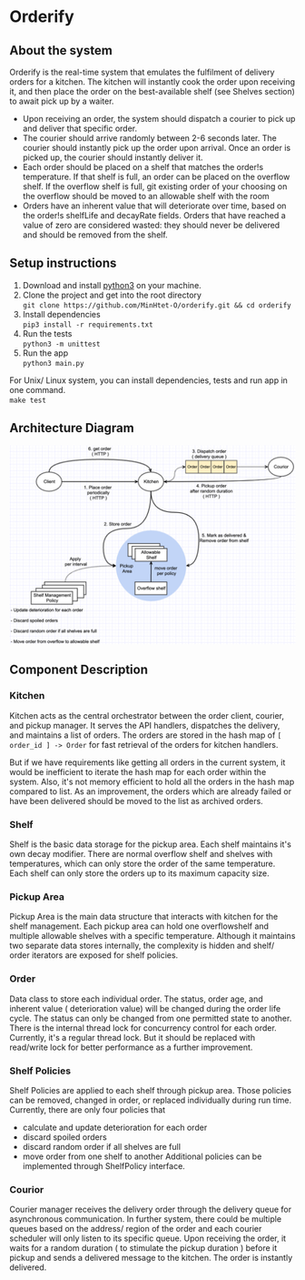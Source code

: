 # Orderify

## About the system

Orderify is the real-time system that emulates the fulfilment of delivery orders for a kitchen. The kitchen will instantly cook the order upon receiving it, and then place the order on the best-available shelf (see Shelves section) to await pick up by a waiter.
- Upon receiving an order, the system should dispatch a courier to pick up and deliver that specific order.
- The courier should arrive randomly between 2-6 seconds later. The courier should instantly pick up the order upon arrival. Once an order is picked up, the courier should instantly deliver it.
- Each order should be placed on a shelf that matches the order!s temperature. If that shelf is full, an order can be placed on the overflow shelf. If the overflow shelf is full, git existing order of your choosing on the overflow should be moved to an allowable shelf with the room
- Orders have an inherent value that will deteriorate over time, based on the order!s shelfLife and decayRate fields. Orders that have reached a value of zero are considered wasted: they should never be delivered and should be removed from the shelf.

## Setup instructions
1. Download and install [python3](https://www.python.org/downloads/) on your machine.
2. Clone the project and get into the root directory <br>```git clone https://github.com/MinHtet-O/orderify.git && cd orderify```
3. Install dependencies <br>```pip3 install -r requirements.txt```
4. Run the tests <br>```python3 -m unittest```
5. Run the app <br>```python3 main.py```

For Unix/ Linux system, you can install dependencies, tests and run app in one command.<br>```make test```

## Architecture Diagram
![alt text](https://github.com/MinHtet-O/orderify/blob/main/resources/diagrams/3_final_after_refactoring.png)

## Component Description

### Kitchen
Kitchen acts as the central orchestrator between the order client, courier, and pickup manager.
It serves the API handlers, dispatches the delivery, and maintains a list of orders.
The orders are stored in the hash map of `````[ order_id ] -> Order````` for fast retrieval of the orders for kitchen handlers.

But if we have requirements like getting all orders in the current system, it would be inefficient to iterate 
the hash map for each order within the system. Also, it's not memory efficient to hold all the orders in the hash map compared to list. 
As an improvement, the orders which are already failed or have been delivered should be moved to the list as archived orders.

### Shelf
Shelf is the basic data storage for the pickup area. Each shelf maintains it's own decay modifier.
There are normal overflow shelf and shelves with temperatures, which can only store the order of the same temperature.
Each shelf can only store the orders up to its maximum capacity size.

### Pickup Area
Pickup Area is the main data structure that interacts with kitchen for the shelf management.
Each pickup area can hold one overflowshelf and multiple allowable shelves with a specific temperature.
Although it maintains two separate data stores internally, the complexity is hidden and shelf/ order iterators are exposed for shelf policies.

### Order

Data class to store each individual order. The status, order age, and inherent value ( deterioration value) will be changed during the order life cycle.
The status can only be changed from one permitted state to another. There is the internal thread lock for concurrency control for each order.
Currently, it's a regular thread lock. But it should be replaced with read/write lock for better performance as a further improvement.

### Shelf Policies

Shelf Policies are applied to each shelf through pickup area.
Those policies can be removed, changed in order, or replaced individually during run time.
Currently, there are only four policies that
- calculate and update deterioration for each order
- discard spoiled orders
- discard random order if all shelves are full
- move order from one shelf to another
  Additional policies can be implemented through ShelfPolicy interface.

### Courior

Courier manager receives the delivery order through the delivery queue for asynchronous communication.
In further system, there could be multiple queues based on the address/ region of the order and each courier scheduler
will only listen to its specific queue.
Upon receiving the order, it waits for a random duration ( to stimulate the pickup duration ) before
it pickup and sends a delivered message to the kitchen. The order is instantly delivered.
